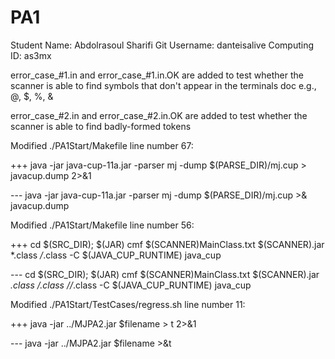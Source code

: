 # PA1
Student Name: Abdolrasoul Sharifi
Git Username: danteisalive
Computing ID: as3mx

error_case_#1.in and error_case_#1.in.OK are added to test whether the scanner is able to find symbols that don't appear in the terminals doc e.g., @, $, %, &

error_case_#2.in and error_case_#2.in.OK are added to test whether the scanner is able to find  badly-formed tokens

Modified ./PA1Start/Makefile line number 67:

+++ 	java -jar java-cup-11a.jar -parser  mj -dump $(PARSE_DIR)/mj.cup > javacup.dump 2>&1

---   java -jar java-cup-11a.jar -parser mj -dump $(PARSE_DIR)/mj.cup >& javacup.dump

Modified ./PA1Start/Makefile line number 56:

+++   cd $(SRC_DIR); $(JAR) cmf $(SCANNER)MainClass.txt $(SCANNER).jar *.class */*.class -C $(JAVA_CUP_RUNTIME) java_cup

---   cd $(SRC_DIR); $(JAR) cmf $(SCANNER)MainClass.txt $(SCANNER).jar *.class */*.class */*/*.class -C $(JAVA_CUP_RUNTIME) java_cup


Modified ./PA1Start/TestCases/regress.sh line number 11:

+++   java -jar ../MJPA2.jar $filename  > t 2>&1

---   java -jar ../MJPA2.jar $filename >&t

